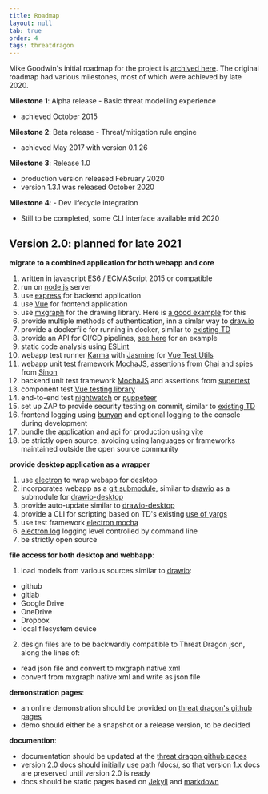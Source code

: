 ```yaml
---
title: Roadmap
layout: null
tab: true
order: 4
tags: threatdragon
---
```


Mike Goodwin's initial roadmap for the project is [archived here](https://github.com/OWASP/www-project-threat-dragon/wiki/Original-Roadmap).
The original roadmap had various milestones, most of which were achieved by late 2020.

**Milestone 1**: Alpha release - Basic threat modelling experience
* achieved October 2015

**Milestone 2**: Beta release - Threat/mitigation rule engine
* achieved May 2017 with version 0.1.26

**Milestone 3**: Release 1.0
* production version released February 2020
* version 1.3.1 was released October 2020

**Milestone 4**: - Dev lifecycle integration
* Still to be completed, some CLI interface available mid 2020

## Version 2.0: planned for late 2021
**migrate to a combined application for both webapp and core**
1. written in javascript ES6 / ECMAScript 2015 or compatible
1. run on [node.js](https://nodejs.org/en/) server
1. use [express](http://expressjs.com/en/starter/installing.html) for backend application
1. use [Vue](https://v3.vuejs.org/guide/introduction.html#what-is-vue-js) for frontend application
1. use [mxgraph](https://github.com/jsGraph/mxgraph) for the drawing library. Here is [a good example](https://github.com/lanniu/vue-mxgraph-example) for this
2. provide multiple methods of authentication, inn a simlar  way to [draw.io](https://app.diagrams.net)
3. provide a dockerfile for running in docker, similar to [existing TD](https://github.com/OWASP/threat-dragon/blob/main/Dockerfile)
4. provide an API for CI/CD pipelines, [see here](https://github.com/bbachi/vuejs-nodejs-example/tree/master/api) for an example
5. static code analysis using [ESLint](https://eslint.org)
6. webapp test runner [Karma](http://karma-runner.github.io/6.3/intro/installation.html)
with [Jasmine](https://jasmine.github.io)
for [Vue Test Utils](https://vue-test-utils.vuejs.org/installation/#using-other-test-runners)
5. webapp unit test framework [MochaJS](https://mochajs.org), assertions from [Chai](http://chaijs.com/) and spies from [Sinon](http://sinonjs.org/)
6. backend unit test framework [MochaJS](https://mochajs.org) and assertions from [supertest](https://github.com/visionmedia/supertest#readme)
7. component test [Vue testing library](https://github.com/testing-library/vue-testing-library)
8. end-to-end test [nightwatch](https://github.com/nightwatchjs/nightwatch) or [puppeteer](https://github.com/puppeteer/puppeteer)
9. set up ZAP to provide security testing on commit, similar to [existing TD](https://github.com/OWASP/threat-dragon/blob/main/.github/workflows/zap_scan.yaml)
10. frontend logging using [bunyan](https://github.com/trentm/node-bunyan) and optional logging to the console during development 
11. bundle the application and api for production using [vite](https://vitejs.dev)
12. be strictly open source, avoiding using languages or frameworks maintained outside the open source community

**provide desktop application as a wrapper**
1. use [electron](https://www.electronjs.org/) to wrap webapp for desktop
1. incorporates webapp as a [git submodule](https://git-scm.com/book/en/v2/Git-Tools-Submodules), similar to [drawio](https://github.com/jgraph/drawio) as a submodule for [drawio-desktop](https://github.com/jgraph/drawio-desktop/)
1. provide auto-update similar to [drawio-desktop](https://github.com/jgraph/drawio-desktop/)
1. provide a CLI for scripting based on TD's existing [use of yargs](https://github.com/yargs/yargs)
1. use test framework [electron mocha](https://github.com/jprichardson/electron-mocha)
1. [electron log](https://github.com/megahertz/electron-log) logging level controlled by command line
1. be strictly open source

**file access for both desktop and webbapp**:

 1. load models from various sources similar to [drawio](https://github.com/jgraph/drawio):
* github
* gitlab
* Google Drive
* OneDrive
* Dropbox
* local filesystem device

 2. design files are to be backwardly compatible to Threat Dragon json, along the lines of:
* read json file and convert to mxgraph native xml
* convert from mxgraph native xml and write as json file

**demonstration pages**:
* an online demonstration should be provided on [threat dragon's github pages](https://threatdragon.github.io/demo)
* demo should either be a snapshot or a release version, to be decided

**documention**:
* documentation should be updated at the [threat dragon github pages](https://threatdragon.github.io/docs)
* version 2.0 docs should initially use path /docs/, so that  version 1.x docs are preserved until version 2.0 is ready
* docs should be static pages based on [Jekyll](https://jekyllrb.com) and [markdown](https://docs.github.com/en/github/working-with-github-pages/setting-up-a-github-pages-site-with-jekyll)

